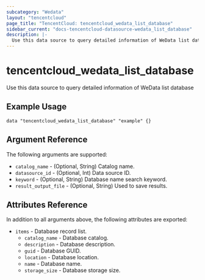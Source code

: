 ```yaml
---
subcategory: "Wedata"
layout: "tencentcloud"
page_title: "TencentCloud: tencentcloud_wedata_list_database"
sidebar_current: "docs-tencentcloud-datasource-wedata_list_database"
description: |-
  Use this data source to query detailed information of WeData list database
---
```


# tencentcloud_wedata_list_database

Use this data source to query detailed information of WeData list database

## Example Usage

```hcl
data "tencentcloud_wedata_list_database" "example" {}
```

## Argument Reference

The following arguments are supported:

* `catalog_name` - (Optional, String) Catalog name.
* `datasource_id` - (Optional, Int) Data source ID.
* `keyword` - (Optional, String) Database name search keyword.
* `result_output_file` - (Optional, String) Used to save results.

## Attributes Reference

In addition to all arguments above, the following attributes are exported:

* `items` - Database record list.
  * `catalog_name` - Database catalog.
  * `description` - Database description.
  * `guid` - Database GUID.
  * `location` - Database location.
  * `name` - Database name.
  * `storage_size` - Database storage size.


